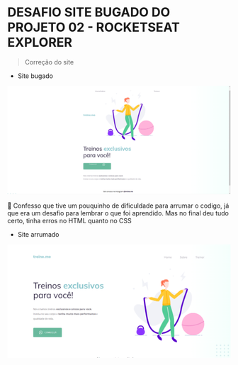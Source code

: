 # DESAFIO SITE BUGADO DO PROJETO 02 - ROCKETSEAT EXPLORER
> Correção do site

- Site bugado

![bug](./.github/bug.png)

📍 Confesso que tive um pouquinho de dificuldade para arrumar o codigo, já que era um desafio para lembrar o que foi aprendido. Mas no final deu tudo certo, tinha erros no HTML quanto no CSS

- Site arrumado 

![correção](./.github/corre%C3%A7%C3%A3o.png)
